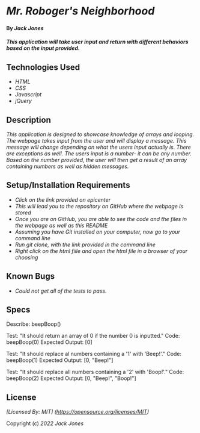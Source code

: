 # _Mr. Roboger's Neighborhood_

#### By _**Jack Jones**_

#### _This application will take user input and return with different behaviors based on the input provided._

## Technologies Used

* _HTML_
* _CSS_
* _Javascript_
* _jQuery_

## Description

_This application is designed to showcase knowledge of arrays and looping. The webpage takes input from the user and will display a message. This message will change depending on what the users input actually is. There are exceptions as well. The users input is a number- it can be any number. Based on the number provided, the user will then get a result of an array containing numbers as well as hidden messages._

## Setup/Installation Requirements

* _Click on the link provided on epicenter_
* _This will lead you to the repository on GitHub where the webpage is stored_
* _Once you are on GitHub, you are able to see the code and the files in the webpage as well as this README_
* _Assuming you have Git installed on your computer, now go to your command line_
* _Run git clone, with the link provided in the command line_
* _Right click on the html fiile and open the html file in a browser of your choosing_


## Known Bugs

* _Could not get all of the tests to pass._

## Specs

Describe: beepBoop()

Test: "It should return an array of 0 if the number 0 is inputted."
Code: beepBoop(0)
Expected Output: [0]

Test: "It should replace al numbers containing a '1' with 'Beep!'."
Code: beepBoop(1)
Expected Output: [0, "Beep!"]

Test: "It should replace all numbers containing a '2' with 'Boop!'."
Code: beepBoop(2)
Expected Output: [0, "Beep!", "Boop!"]


<!-- Describe: roboExceptions()

Test: "The number 13 should return 'Won't you be my neighbor?'."
Code: roboExceptions(13)
Expected Output: [0, Beep!, Boop!, Won't you be my neighbor?, 4, 5, 6, 7, 8, 9, 10, Beep!, Boop!, Wont you be my neighbor?]

Test: "The number 21 should return 'Boop!'."
Code: roboExceptions(21)
Expected Output: [0, Beep!, Boop!, Won't you be my neighbor?, 4, 5, 6, 7, 8, 9, 10, Beep!, Boop!, Wont you be my neighbor?] 14, 15, 16, 17, 18, 19, Boop!, Boop!] Boop!, ]

Test: "The number 32 should be replaced with 'Won't you be my neighbor?'."
Code: roboExceptions(32)
Expected Output: [0, "Beep!", Boop!, Won't you be my neighbor?, 4, 5, 6, 7, 8, 9, 10, Beep!, Boop!, Wont you be my neighbor?] 14, 15, 16, 17, 18, 19, Boop!, Boop!, Boop!, Won't you be my neighbor?, Boop!, Boop!, Boop!, Boop!, Boop!, Boop!, Won't you be my neighbor?, Won't you be my neighbor?, Won't you be my neighbor?] -->


## License

_[Licensed By: MIT] (https://opensource.org/licenses/MIT)_

Copyright (c) _2022_ _Jack Jones_